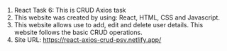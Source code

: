 1) React Task 6: This is CRUD Axios task
2) This website was created by using: React, HTML, CSS and Javascript.
3) This website allows use to add, edit and delete user details. This website follows the basic CRUD operations.
4) Site URL: https://react-axios-crud-psv.netlify.app/